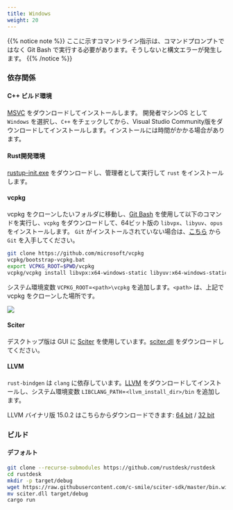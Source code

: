 ```yaml
---
title: Windows
weight: 20
---
```


{{% notice note %}}
ここに示すコマンドライン指示は、コマンドプロンプトではなく Git Bash で実行する必要があります。そうしないと構文エラーが発生します。
{{% /notice %}}

### 依存関係

#### C++ ビルド環境

[MSVC](https://visualstudio.microsoft.com/) をダウンロードしてインストールします。
開発者マシンOS として `Windows` を選択し、`C++` をチェックしてから、Visual Studio Community版をダウンロードしてインストールします。インストールには時間がかかる場合があります。

#### Rust開発環境

[rustup-init.exe](https://static.rust-lang.org/rustup/dist/x86_64-pc-windows-msvc/rustup-init.exe) をダウンロードし、管理者として実行して `rust` をインストールします。

#### vcpkg

vcpkg をクローンしたいフォルダに移動し、[Git Bash](https://git-scm.com/download/win) を使用して以下のコマンドを実行し、`vcpkg` をダウンロードして、64ビット版の `libvpx`、`libyuv`、`opus` をインストールします。
`Git` がインストールされていない場合は、[こちら](https://git-scm.com/download/win) から `Git` を入手してください。

```sh
git clone https://github.com/microsoft/vcpkg
vcpkg/bootstrap-vcpkg.bat
export VCPKG_ROOT=$PWD/vcpkg
vcpkg/vcpkg install libvpx:x64-windows-static libyuv:x64-windows-static opus:x64-windows-static aom:x64-windows-static
```

システム環境変数 `VCPKG_ROOT`=`<path>\vcpkg` を追加します。`<path>` は、上記で vcpkg をクローンした場所です。

![](/docs/en/dev/build/windows/images/env.png)

#### Sciter

デスクトップ版は GUI に [Sciter](https://sciter.com/) を使用しています。[sciter.dll](https://raw.githubusercontent.com/c-smile/sciter-sdk/master/bin.win/x64/sciter.dll) をダウンロードしてください。

#### LLVM

`rust-bindgen` は `clang` に依存しています。[LLVM](https://github.com/llvm/llvm-project/releases) をダウンロードしてインストールし、システム環境変数 `LIBCLANG_PATH`=`<llvm_install_dir>/bin` を追加します。

LLVM バイナリ版 15.0.2 はこちらからダウンロードできます: [64 bit](https://github.com/llvm/llvm-project/releases/download/llvmorg-15.0.2/LLVM-15.0.2-win64.exe) / [32 bit](https://github.com/llvm/llvm-project/releases/download/llvmorg-15.0.2/LLVM-15.0.2-win32.exe)

### ビルド

#### デフォルト

```sh
git clone --recurse-submodules https://github.com/rustdesk/rustdesk
cd rustdesk
mkdir -p target/debug
wget https://raw.githubusercontent.com/c-smile/sciter-sdk/master/bin.win/x64/sciter.dll
mv sciter.dll target/debug
cargo run
```
